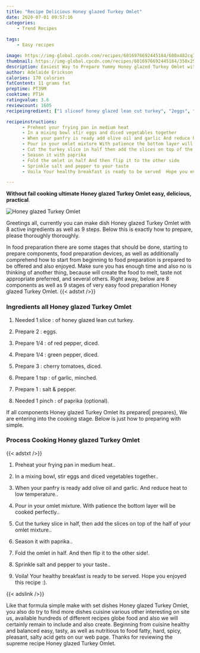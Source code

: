 ```yaml
---
title: "Recipe Delicious Honey glazed Turkey Omlet"
date: 2020-07-01 09:57:16
categories:
    - Trend Recipes
    
tags:
    - Easy recipes

image: https://img-global.cpcdn.com/recipes/6016976692445184/680x482cq70/honey-glazed-turkey-omlet-recipe-main-photo.jpg
thumbnail: https://img-global.cpcdn.com/recipes/6016976692445184/350x250cq70/honey-glazed-turkey-omlet-recipe-main-photo.jpg
description: Easiest Way to Prepare Yummy Honey glazed Turkey Omlet with 8 ingredients and 9 stages of easy cooking.
author: Adelaide Erickson
calories: 170 calories
fatContent: 11 grams fat
preptime: PT39M
cooktime: PT1H
ratingvalue: 3.6
reviewcount: 1605
recipeingredient: ["1 sliceof honey glazed lean cut turkey", "2eggs", "1/4of red pepper diced", "1/4green pepper diced", "3cherry tomatoes diced", "1 tspof garlic minched", "1salt  pepper", "1 pinchof paprika optional"]

recipeinstructions: 
      - Preheat your frying pan in medium heat 
      - In a mixing bowl stir eggs and diced vegetables together 
      - When your panfry is ready add olive oil and garlic And reduce heat to low temperature 
      - Pour in your omlet mixture With patience the bottom layer will be cooked perfectly 
      - Cut the turkey slice in half then add the slices on top of the half of your omlet mixture 
      - Season it with paprika 
      - Fold the omlet in half And then flip it to the other side 
      - Sprinkle salt and pepper to your taste 
      - Voila Your healthy breakfast is ready to be served  Hope you enjoyed this recipe 

---
```




**Without fail cooking ultimate Honey glazed Turkey Omlet easy, delicious, practical**. 


![Honey glazed Turkey Omlet](https://img-global.cpcdn.com/recipes/6016976692445184/680x482cq70/honey-glazed-turkey-omlet-recipe-main-photo.jpg "Honey glazed Turkey Omlet")




Greetings all, currently you can make dish Honey glazed Turkey Omlet with 8 active ingredients as well as 9 steps. Below this is exactly how to prepare, please thoroughly thoroughly.

In food preparation there are some stages that should be done, starting to prepare components, food preparation devices, as well as additionally comprehend how to start from beginning to food preparation is prepared to be offered and also enjoyed. Make sure you has enough time and also no is thinking of another thing, because will create the food to melt, taste not appropriate preferred, and several others. Right away, below are 8 components as well as 9 stages of very easy food preparation Honey glazed Turkey Omlet.
{{< adstxt />}}

### Ingredients all Honey glazed Turkey Omlet


1. Needed 1 slice : of honey glazed lean cut turkey.

1. Prepare 2 : eggs.

1. Prepare 1/4 : of red pepper, diced.

1. Prepare 1/4 : green pepper, diced.

1. Prepare 3 : cherry tomatoes, diced.

1. Prepare 1 tsp : of garlic, minched.

1. Prepare 1 : salt &amp; pepper.

1. Needed 1 pinch : of paprika (optional).



If all components Honey glazed Turkey Omlet its prepared| prepares}, We are entering into the cooking stage. Below is just how to preparing with simple.

### Process Cooking Honey glazed Turkey Omlet

{{< adstxt />}}


1. Preheat your frying pan in medium heat..



1. In a mixing bowl, stir eggs and diced vegetables together..



1. When your panfry is ready add olive oil and garlic. And reduce heat to low temperature..



1. Pour in your omlet mixture. With patience the bottom layer will be cooked perfectly..



1. Cut the turkey slice in half, then add the slices on top of the half of your omlet mixture..



1. Season it with paprika..



1. Fold the omlet in half. And then flip it to the other side!.



1. Sprinkle salt and pepper to your taste..



1. Voila! Your healthy breakfast is ready to be served.  Hope you enjoyed this recipe :).





{{< adslink />}}

Like that formula simple make with set dishes Honey glazed Turkey Omlet, you also do try to find more dishes cuisine various other interesting on site us, available hundreds of different recipes globe food and also we will certainly remain to include and also create. Beginning from cuisine healthy and balanced easy, tasty, as well as nutritious to food fatty, hard, spicy, pleasant, salty acid gets on our web page. Thanks for reviewing the supreme recipe Honey glazed Turkey Omlet.
